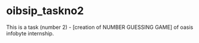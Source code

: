 # oibsip_taskno2
This is a task (number 2) - [creation of NUMBER GUESSING GAME] of oasis infobyte internship.
